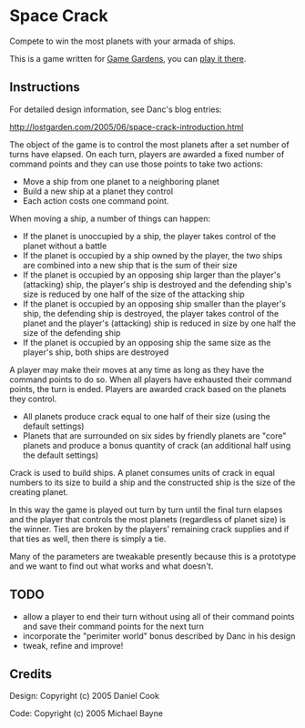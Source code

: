 Space Crack
===========

Compete to win the most planets with your armada of ships.

This is a game written for [Game Gardens], you can [play it there].

Instructions
------------

For detailed design information, see Danc's blog entries:

http://lostgarden.com/2005/06/space-crack-introduction.html

The object of the game is to control the most planets after a set number of
turns have elapsed. On each turn, players are awarded a fixed number of command
points and they can use those points to take two actions:

- Move a ship from one planet to a neighboring planet
- Build a new ship at a planet they control
- Each action costs one command point.

When moving a ship, a number of things can happen:

- If the planet is unoccupied by a ship, the player takes control of the planet without a battle
- If the planet is occupied by a ship owned by the player, the two ships are
  combined into a new ship that is the sum of their size
- If the planet is occupied by an opposing ship larger than the player's
  (attacking) ship, the player's ship is destroyed and the defending ship's
  size is reduced by one half of the size of the attacking ship
- If the planet is occupied by an opposing ship smaller than the player's ship,
  the defending ship is destroyed, the player takes control of the planet and
  the player's (attacking) ship is reduced in size by one half the size of the
  defending ship
- If the planet is occupied by an opposing ship the same size as the player's
  ship, both ships are destroyed

A player may make their moves at any time as long as they have the command
points to do so. When all players have exhausted their command points, the turn
is ended. Players are awarded crack based on the planets they control.

- All planets produce crack equal to one half of their size (using the default
  settings)
- Planets that are surrounded on six sides by friendly planets are "core"
  planets and produce a bonus quantity of crack (an additional half using the
  default settings)

Crack is used to build ships. A planet consumes units of crack in equal numbers
to its size to build a ship and the constructed ship is the size of the
creating planet.

In this way the game is played out turn by turn until the final turn elapses
and the player that controls the most planets (regardless of planet size) is
the winner. Ties are broken by the players' remaining crack supplies and if
that ties as well, then there is simply a tie.

Many of the parameters are tweakable presently because this is a prototype and
we want to find out what works and what doesn't.

TODO
----

- allow a player to end their turn without using all of their command points
  and save their command points for the next turn
- incorporate the "perimiter world" bonus described by Danc in his design
- tweak, refine and improve!

Credits
-------

Design: Copyright (c) 2005 Daniel Cook 

Code: Copyright (c) 2005 Michael Bayne

[Game Gardens]: http://www.gamegardens.com/
[play it there]: http://www.gamegardens.com/gardens/view_game.wm?gameid=26
